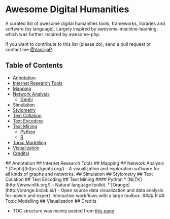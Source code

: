 # Awesome Digital Humanities

A curated list of awesome digital humanities tools, frameworks, libraries and software (by language). Largely inspired by awesome-machine-learning, which was further inspired by awesome-php.

If you want to contribute to this list (please do), send a pull request or contact me [@VanilijaP](https://twitter.com/VanilijaP). 

## Table of Contents

<!-- MarkdownTOC depth=4 -->

- [Annotation](#annotation)
- [Internet Research Tools](#internet-research-tools)
- [Mapping](#mapping)
- [Network Analysis](#network-analysis)
    - [Gephi](#gephi)
- [Simulation](#simulation)
- [Stylometry](#stylometry)
- [Text Collation](#text-collation)
- [Text Encoding](#text-encoding)
- [Text Mining](#text-mining)
    - [Python](#python)
    - [R](#R)
- [Topic Modelling](#topic-modelling)
- [Visualization](#visualization)
- [Credits](#credits))

<a name="Annotation" />
## Annotation

<a name="Internet Research Tools" />
## Internet Research Tools

<a name="Mapping" />
## Mapping

<a name="Network Analysis" />
## Network Analysis
* [Gephi](https://gephi.org/) - A visualization and exploration software for all kinds of graphs and networks.

<a name="Simulation" />
## Simulation

<a name="Stylometry" />
## Stylometry

<a name="Text Collation" />
## Text Collation

<a name="Text Encoding" />
## Text Encoding

<a name="Text Mining" />
## Text Mining

<a name="Python" />
#### Python
* [NLTK](http://www.nltk.org/) - Natural language toolkit.
* [Orange](http://orange.biolab.si/) - Open source data visualization and data analysis for novice and expert. Interactive workflows with a large toolbox.

<a name="R" />
#### R

<a name="Topic Modelling" />
## Topic Modelling

<a name="Visualization" />
## Visualization

<a name="credits" />
## Credits

* TOC structure was mainly pasted from [this page](http://dhresourcesforprojectbuilding.pbworks.com/w/page/69244319/Digital%20Humanities%20Tools)

